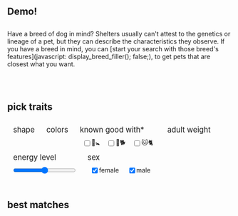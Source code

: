 ---
---
<!--- Author: Chad Miller -->
<link href='http://fonts.googleapis.com/css?family=Roboto+Condensed:700' rel='stylesheet' type='text/css'>

<style>
body {
	margin: 3% 10%;
}

@media (max-width: 500px) {
	body {
		margin: 2% 5%;
	}
}

label {
	white-space: nowrap;
	vertical-align: middle;
	margin: auto 1ex;
}

input {
	vertical-align: middle;
}

fieldset {
	padding: 1.2ex;
	float: left;
	border: none;
}

fieldset legend {
	font-size: larger;
}

h1, h2 {
	padding-top: 4ex;
	padding-bottom: 1ex;
	clear: both;
}

ol#petlist {
	text-align: center;
	padding: 0px;
	margin: 0px;
}

ol#petlist li {
	vertical-align: top;
}

ol#petlist li h3 {
	text-align: center;
	margin-bottom: 13ex;
	font-size: larger;
}

ol#petlist li * {
	font-family: 'Roboto Condensed', sans-serif;
	color: white;
	text-shadow: 1px 1px 0.6ex black; 
	background-color: rgba(0, 0, 0, 0.1);
	font-size: larger;
	font-weight: 700;
}

ol#petlist li {
	display: inline-block;
	width: 30ex;
	height: 55ex;
	border: 2px solid white;
	margin: 0.7ex;
	padding: 0.6ex 1ex;
}

@media (max-width: 700px) {
	ol#petlist li h3 {
		background-color: black;
		margin-bottom: 20ex;
	}

	ol#petlist li {
		display: block;
		height: 55ex;
		width: auto;
	}

	ol#petlist li p, ol#petlist li p a {
		background: rgba(255, 255, 255, 0.1);
		text-align: left;
		text-shadow: none; 
		color: black;
		margin: 0.3ex;
	}
}

input[type="range"] {
	width: 20ex;
}

</style>

Demo!
-----

Have a breed of dog in mind? Shelters usually can't attest to the genetics or lineage of a pet, but they can describe the characteristics they observe. If you have a breed in mind, you can [start your search with those breed's features](javascript: display_breed_filler(); false;), to get pets that are closest what you want.


pick traits
-----------

<form id="search" onchange="change(this);" action="javascript: false;">
<fieldset id="shapesfields"><legend>shape</legend></fieldset>
<fieldset id="colorsfields"><legend>colors</legend></fieldset>
<fieldset id="goodwithfields"><legend title="Stewards at shelters can not judge this very well, so it doesn't have a strong weight in searching.">known good with&#x2a;</legend><label><input type="checkbox" id="goodwithkids">&#x1f476;&#x1f6bc;</label><label><input type="checkbox" id="goodwithdogs">&#x1f436;&#x1f415;</label><label><input type="checkbox" id="goodwithcats">&#x1f431;&#x1f408;</label></fieldset>
<fieldset id="weightfield"><legend>adult weight</legend></fieldset>
<fieldset id="energyfield"><legend>energy level</legend><input id="energy" type="range" min="0" max="1" step="0.1"></fieldset>
<fieldset><legend>sex</legend><label><input id="sexf" type="checkbox" checked>female</label> <label><input id="sexm" type="checkbox" checked>male</label></fieldset>
</form>



best matches
------------

<ol id="petlist"></ol>

<script>
var max_to_show = 60;
var breed_info;
var breed_aliases;
var pet_info;
var search_is_dirty = true;  // the rendered list doesn't match the search parameters; if in mid-render, stop processing and start over.

var pets = new Array();  // DOM elements in order of pet_info;
var search_result_indexes;  // Indexes into `pets`, ordered by relevance to search results.
var shapes = new Array();
var colors = new Array();

function display_breed_filler() {
	alert("this isn't available yet.");
}

function populatesearch() {
	// TODO  update search from selection
	return false;
}


function change(frm) {
	if (! breed_info) return false;
	if (! pet_info) return false;

	search_is_dirty = true;

	var needle = new Array();
	needle["sexf"] = document.getElementById("sexf").checked;
	needle["sexm"] = document.getElementById("sexm").checked;
	needle["weight"] = document.getElementById("weight").value;
	needle["energy"] = document.getElementById("energy").value;
	for (goodwith in {"kids":1, "dogs":1, "cats":1}) {
		needle["goodwith"+goodwith] = document.getElementById("goodwith"+goodwith).checked;
	}
	var colors_checked = 0;
	for (color in colors) {
		needle["color"+color] = document.getElementById("color"+color).checked;
		colors_checked += needle["color"+color] ? 1 : 0;
	}
	for (shape in shapes) {
		needle["shape"+shape.replace(" ", "")] = document.getElementById("shape"+shape.replace(" ", "")).checked;
	}
	
	scores_for_index = new Array(pet_info.length);
	for (var i = 0; i < pet_info.length; i++) {
		// closeness to searcher's desires. Getting weight right is hard.
		score = 0;
		
		if (needle["sex" + pet_info[i].sex]) { score += 50 }  // sex weights 50
		score += 164 / Math.pow((Math.max(7, Math.abs(needle["weight"] - pet_info[i]["adult_size_lbs"]))/7), 1.5);
		score += 7 / Math.max(0.1, Math.abs(needle["energy"] - pet_info[i]["temperament_active_level"]));
		for (goodwith in {"kids":1, "dogs":1, "cats":1}) {
			if (needle["goodwith"+goodwith] && pet_info[i].known_good_with.indexOf(goodwith)>=0) { score += 20; }
		}
		for (color in colors) {
			if (needle["color" + color]) {
				if (pet_info[i].colors.indexOf(color) >= 0) {
					score += 30;
				}
			}
		}

		for (shape in shape) {
			if (needle["shape" + shape.replace(" ", "")]) {
				if (pet_info[i].shapes.indexOf(shape.replace(" ", "")) >= 0) {
					score += 60;
				}
			}
		}

		score += (i / 100.0);
		scores_for_index[i] = [10000 - score, i];
	}
	
	scores_for_index.sort();

	for (var i = 0; i < max_to_show; i++) {
		search_result_indexes[i] = scores_for_index[i][1];
	}

	render();
	return false;
}

function render() {
	search_is_dirty = false;

	var ul = document.getElementById("petlist");
	while (ul.firstChild) {
		ul.removeChild(ul.firstChild);
	}

	for (var i = 0; i < max_to_show; i++) {
		if (search_is_dirty) { return false; }
		ul.appendChild(pets[search_result_indexes[i]]);
	}

	return ! search_is_dirty;
}

function post_loading_activate() {
	if (! breed_info) return false;
	if (! pet_info) return false;

	var max_weight;
	var min_weight;

	var pet_display_cells = new Array();
	search_result_indexes = new Array(pet_info.length);

	for (pet in pet_info) {
		if (! max_weight || pet_info[pet]["adult_size_lbs"] > max_weight) { max_weight = pet_info[pet]["adult_size_lbs"]; }
		if (! min_weight || pet_info[pet]["adult_size_lbs"] < min_weight) { min_weight = pet_info[pet]["adult_size_lbs"]; }

		if (pet_info[pet]["shape"]) { shapes[pet_info[pet]["shape"]] = 1; }

		for (color in pet_info[pet]["colors"]) { colors[pet_info[pet]["colors"][color]] = 1; }

		var li = document.createElement("li");
		var name = document.createElement("h3")
		var link = document.createElement("a")
		link.setAttribute("href", pet_info[pet].agency[2]);
		link.setAttribute("title", "Find out about adopting " + pet_info[pet]["name"]);
		link.appendChild(document.createTextNode(pet_info[pet]["name"]));
		name.appendChild(link)
		li.setAttribute("style", "background: url("+pet_info[pet].images_urls[0][0].url+") no-repeat 50% 50%");
		li.appendChild(name);
		var para;

		para = document.createElement("p");
		var link = document.createElement("a")
		link.setAttribute("href", pet_info[pet].agency[2]);
		link.setAttribute("title", "Find out about adopting " + pet_info[pet]["name"]);
		link.appendChild(document.createTextNode(pet_info[pet]["colors"].join("/") + " " + pet_info[pet]["shape"]));
		para.appendChild(link);
		li.appendChild(para);

		para = document.createElement("p");
		para.appendChild(document.createTextNode("Activity: " + (pet_info[pet]["temperament_active_level"]*10) + "/10"));
		li.appendChild(para);


		para = document.createElement("p");
		if (pet_info[pet]["current_age_years"] < 0.3) {
			para.appendChild(document.createTextNode("Age: " + Math.round(pet_info[pet]["current_age_years"]*52) + " weeks"));
		} else if (pet_info[pet]["current_age_years"] < 2) {
			para.appendChild(document.createTextNode("Age: " + Math.round(pet_info[pet]["current_age_years"]*12) + " months"));
		} else {
			para.appendChild(document.createTextNode("Age: " + Math.round(pet_info[pet]["current_age_years"]) + " years"));
		}
		li.appendChild(para);


		para = document.createElement("p");
		if (pet_info[pet]["current_age_years"] < 2) {
			para.appendChild(document.createTextNode("Expected adult weight: " + Math.round(pet_info[pet]["adult_size_lbs"]) + " lbs"));
		} else {
			para.appendChild(document.createTextNode("Weight: " + Math.round(pet_info[pet]["adult_size_lbs"]) + " lbs"));
		}
		li.appendChild(para);

		if (pet_info[pet]["known_good_with"].length > 0) {
			var p = document.createElement("p");
			p.appendChild(document.createTextNode("Known good with "));
			for (i in pet_info[pet]["known_good_with"]) {
				p.appendChild(document.createTextNode(pet_info[pet]["known_good_with"][i]));

				if (i < pet_info[pet]["known_good_with"].length-2) {
					p.appendChild(document.createTextNode(", "));
				} else if (i == pet_info[pet]["known_good_with"].length-2) {
					if (pet_info[pet]["known_good_with"].length != 2) {
						p.appendChild(document.createTextNode(","));
					}
					p.appendChild(document.createTextNode(" & "));
				}
			}
			li.appendChild(p);
		}

		pets.push(li);
		search_result_indexes[pet] = pet; // int index

	}

	var weightlabel = document.getElementById("weightfield");

	var weightslider = document.createElement("input");
	weightslider.setAttribute("id", "weight");
	weightslider.setAttribute("type", "range");
	weightslider.setAttribute("step", "5");
	weightslider.setAttribute("style", "width: auto;");
	weightslider.setAttribute("defaultValue", 0); //Math.round((min_weight+max_weight)/10)*5);
	weightslider.setAttribute("min", min_weight);
	weightslider.setAttribute("max", max_weight);

	//var weightsliderindicator = document.createElement("span");
	//weightsliderindicator.setAttribute("id", "weightsliderindicator");
	//weightsliderindicator.setAttribute("class", "valueindicator");
	//weightsliderindicator.appendChild(document.createTextNode("(any)"));

	//weightlabel.appendChild(weightsliderindicator);
	weightlabel.appendChild(weightslider);

	//weightslider.addEventListener("onchange", (function() { weightsliderindicator.contents = this.value; return true; })());

	var shapesfields = document.getElementById("shapesfields");
	shapes.sort();
	for (shape in shapes) {
		var shapelabel = document.createElement("label");
		var shapecheckbox = document.createElement("input");
		shapecheckbox.setAttribute("id", "shape"+shape.replace(" ", ""));
		shapecheckbox.setAttribute("type", "checkbox");
		shapelabel.appendChild(shapecheckbox);
		shapelabel.appendChild(document.createTextNode(shape));
		shapesfields.appendChild(shapelabel);
		shapesfields.appendChild(document.createTextNode(" "));
	}

	var colorsfields = document.getElementById("colorsfields");
	colors.sort();
	for (color in colors) {
		var colorlabel = document.createElement("label");
		var colorcheckbox = document.createElement("input");
		colorcheckbox.setAttribute("id", "color"+color.replace(" ", ""));
		colorcheckbox.setAttribute("type", "checkbox");
		colorlabel.appendChild(colorcheckbox);
		colorlabel.appendChild(document.createTextNode(color));
		colorsfields.appendChild(colorlabel);
		colorsfields.appendChild(document.createTextNode(" "));
	}

	render();
}

function load_breeds() {
	var b = JSON.parse(breedsxmlhr.responseText);
	breed_info = b["breed_shorthands"];
	breed_aliases = b["breed_aliases"];
	return post_loading_activate();
}

function load_petinfo() {
	var p = JSON.parse(petinfoxmlhr.responseText);
	pet_info = p["animals"];
	return post_loading_activate();
}

var breedsxmlhr = new XMLHttpRequest();
breedsxmlhr.onload = load_breeds;
breedsxmlhr.open("get", "dog_breed_data.json", true);
breedsxmlhr.send();

var petinfoxmlhr = new XMLHttpRequest();
petinfoxmlhr.onload = load_petinfo;
petinfoxmlhr.open("get", "ephemoral_test_data.json", true);
petinfoxmlhr.send();

</script>

